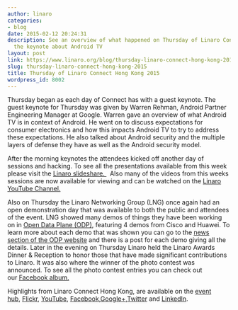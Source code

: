 ```yaml
---
author: linaro
categories:
- blog
date: 2015-02-12 20:24:31
description: See an overview of what happened on Thursday of Linaro Connect including
  the keynote about Android TV
layout: post
link: https://www.linaro.org/blog/thursday-linaro-connect-hong-kong-2015/
slug: thursday-linaro-connect-hong-kong-2015
title: Thursday of Linaro Connect Hong Kong 2015
wordpress_id: 8002
---
```


Thursday began as each day of Connect has with a guest keynote. The guest keynote for Thursday was given by Warren Rehman, Android Partner Engineering Manager at Google. Warren gave an overview of what Android TV is in context of Android. He went on to discuss expectations for consumer electronics and how this impacts Android TV to try to address these expectations. He also talked about Android security and the multiple layers of defense they have as well as the Android security model.


After the morning keynotes the attendees kicked off another day of sessions and hacking. To see all the presentations available from this week please visit the [Linaro slideshare. ](http://www.slideshare.net/linaroorg)  Also many of the videos from this weeks sessions are now available for viewing and can be watched on the [Linaro YouTube Channel.](https://www.youtube.com/user/LinaroOnAir/videos)

Also on Thursday the Linaro Networking Group (LNG) once again had an open demonstration day that was available to both the public and attendees of the event. LNG showed many demos of things they have been working on in [Open Data Plane (ODP)](http://www.opendataplane.org/), featuring 4 demos from Cisco and Huawei. To learn more about each demo that was shown you can go to the [news section of the ODP website](http://www.opendataplane.org/news/) and there is a post for each demo giving all the details. Later in the evening on Thursday Linaro held the Linaro Awards Dinner & Reception to honor those that have made significant contributions to Linaro. It was also where the winner of the photo contest was announced. To see all the photo contest entries you can check out our [Facebook album.](https://www.facebook.com/media/set/?set=a.889814094373814.1073741830.155974581091106&type=1)

Highlights from Linaro Connect Hong Kong, are available on the [event hub](http://connect.linaro.org/hub/), [Flickr](https://www.flickr.com/photos/linaroorg/), [YouTube](https://www.youtube.com/user/LinaroOnAir/), [Facebook](https://www.facebook.com/LinaroOrg),[Google+](https://plus.google.com/112814496864921562564/posts),[Twitter](https://twitter.com/linaroorg) and [LinkedIn](http://www.linkedin.com/company/1026961).